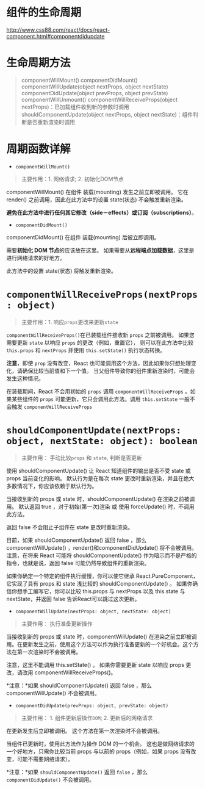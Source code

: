 

组件的生命周期
======

http://www.css88.com/react/docs/react-component.html#componentdidupdate

# 生命周期方法

> componentWillMount()
> componentDidMount()
> componentWillUpdate(object nextProps, object nextState)
> componentDidUpdate(object prevProps, object prevState)
> componentWillUnmount()
> componentWillReceiveProps(object nextProps)：已加载组件收到新的参数时调用
> shouldComponentUpdate(object nextProps, object nextState)：组件判断是否重新渲染时调用

# 周期函数详解

-  `componentWillMount()`

> 主要作用：1. 网络请求; 2. 初始化DOM节点

componentWillMount() 在组件 装载(mounting) 发生之前立即被调用。 
它在 render() 之前调用，因此在此方法中的设置 state(状态) 不会触发重新渲染。

**避免在此方法中进行任何其它修改（side－effects）或订阅（subscriptions）**。

- `componentDidMount()`

componentDidMount() 在组件 装载(mounting) 后被立即调用。 

需要**初始化 DOM 节点**的应该放在这里。 如果需要从**远程端点加载数据**，这里是进行网络请求的好地方。

此方法中的设置 state(状态) 将触发重新渲染。

# `componentWillReceiveProps(nextProps: object)`

> 主要作用：1. 响应`props`更改来更新`state`

`componentWillReceiveProps()`在已装载组件接收新 `props` 之前被调用。 如果您需要更新 `state` 以响应 `props` 的更改（例如，重置它），
则可以在此方法中比较`this.props` 和 `nextProps` 并使用 `this.setState()` 执行状态转换。

**注意**，即使 `prop` 没有改变，React 也可能调用这个方法，因此如果你只想处理变化，请确保比较当前值和下一个值。 当父组件导致你的组件重新渲染时，可能会发生这种情况。

在装载期间，React 不会用初始的 `props` 调用 `componentWillReceiveProps` 。如果某些组件的 `props` 可能更新，它只会调用此方法。调用 `this.setState` 一般不会触发 `componentWillReceiveProps `

# `shouldComponentUpdate(nextProps: object, nextState: object): boolean`

> 主要作用： 手动比较`props` 和 `state`, 判断是否更新

使用 shouldComponentUpdate() 让 React 知道组件的输出是否不受 state 或 props 当前变化的影响。 默认行为是在每次 state 更改时重新渲染，并且在绝大多数情况下，你应该依赖于默认行为。

当接收到新的 props 或 state 时，shouldComponentUpdate() 在渲染之前被调用。 默认返回 true ，对于初始(第一次)渲染 或 使用 forceUpdate() 时，不调用此方法。

返回 false 不会阻止子组件在 state 更改时重新渲染。

目前，如果 shouldComponentUpdate() 返回 false ，那么 componentWillUpdate() ，render()和componentDidUpdate() 将不会被调用。 注意，在将来 React 可能将 shouldComponentUpdate() 作为暗示而不是严格的指令，也就是说，返回 false 可能仍然导致组件的重新渲染。

如果你确定一个特定的组件执行缓慢，你可以使它继承 React.PureComponent，它实现了具有 props 和 state 浅比较的 shouldComponentUpdate() 。 如果你确信你想手工编写它，你可以比较 this.props 与 nextProps 以及 this.state 与 nextState，并返回 false 告诉React可以跳过这次更新。

- `componentWillUpdate(nextProps: object, nextState: object)`

> 主要作用： 执行准备更新操作

当接收到新的 props 或 state 时，componentWillUpdate() 在渲染之前立即被调用。在更新发生之前，使用这个方法可以作为执行准备更新的一个好机会。这个方法在第一次渲染时不会被调用。

注意，这里不能调用 this.setState() 。 如果你需要更新 state 以响应 props 更改，请改用 componentWillReceiveProps()。

*注意：*如果 shouldComponentUpdate() 返回 false ，那么 componentWillUpdate() 不会被调用。

-  `componentDidUpdate(prevProps: object, prevState: object)`

> 主要作用： 1. 组件更新后操作`DOM`; 2. 更新后的网络请求

在更新发生后立即被调用。 这个方法在第一次渲染时不会被调用。

当组件已更新时，使用此方法作为操作 DOM 的一个机会。 
这也是做网络请求的一个好地方，只需你比较当前 props 与以前的 props（例如，如果 props 没有改变，可能不需要网络请求）。

*注意：*如果 `shouldComponentUpdate()` 返回 `false` ，那么 `componentDidUpdate()` 不会被调用。
